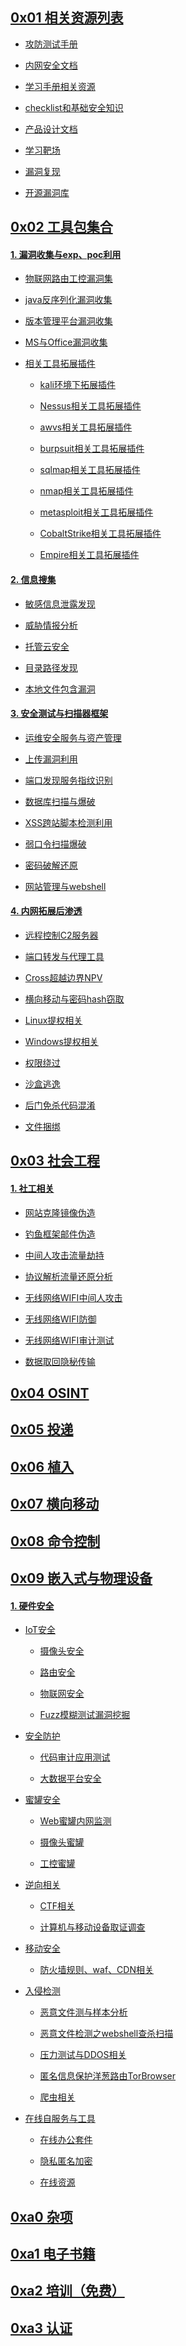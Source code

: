 ##  <a href="https://github.com/zero4v/data_collection/blob/master/Red-Team-links.md#相关资源列表">0x01 相关资源列表</a>

- <a href="https://github.com/zero4v/data_collection/blob/master/Red-Team-links.md#攻防测试手册">攻防测试手册</a>

- <a href="https://github.com/zero4v/data_collection/blob/master/Red-Team-links.md#内网安全文档">内网安全文档</a>

- <a href="https://github.com/zero4v/data_collection/blob/master/Red-Team-links.md#学习手册相关资源">学习手册相关资源</a>

- <a href="https://github.com/zero4v/data_collection/blob/master/Red-Team-links.md#checklist和基础安全知识">checklist和基础安全知识</a>

- <a href="https://github.com/zero4v/data_collection/blob/master/Red-Team-links.md#产品设计文档">产品设计文档</a>  

- <a href="https://github.com/zero4v/data_collection/blob/master/Red-Team-links.md#%E5%AD%A6%E4%B9%A0%E9%9D%B6%E5%9C%BA">学习靶场</a>

- <a href="https://github.com/zero4v/data_collection/blob/master/Red-Team-links.md#漏洞复现">漏洞复现</a>

- <a href="https://github.com/zero4v/data_collection/blob/master/Red-Team-links.md#开源漏洞库">开源漏洞库</a>


##  <a href="https://github.com/zero4v/data_collection/blob/master/Red-Team-links.md#工具包集合">0x02 工具包集合</a>

####  <a href="https://github.com/zero4v/data_collection/bolb/master/Red-Team-links.md#漏洞收集与exp、poc利用">1. 漏洞收集与exp、poc利用</a>

- <a href="https://github.com/zero4v/data_collection/blob/master/Red-Team-links.md#物联网路由工控漏洞集">物联网路由工控漏洞集</a>

- <a href="https://github.com/zero4v/data_collection/blob/master/Red-Team-links.md#java反序列化漏洞收集">java反序列化漏洞收集</a>


- <a href="https://github.com/zero4v/data_collection/blob/master/Red-Team-links.md#版本管理平台漏洞收集">版本管理平台漏洞收集</a>

- <a href="https://github.com/zero4v/data_collection/blob/master/Red-Team-links.md#MS与Office漏洞收集">MS与Office漏洞收集</a>

- <a href="https://github.com/zero4v/data_collection/blob/master/Red-Team-links.md#相关工具拓展插件">相关工具拓展插件</a>

	- <a href="https://github.com/zero4v/data_collection/blob/master/Red-Team-links.md#kali环境下拓展插件">kali环境下拓展插件</a>

	- <a href="https://github.com/zero4v/data_collection/blob/master/Red-Team-links.md#Nessus相关工具拓展插件">Nessus相关工具拓展插件</a>

	- <a href="https://github.com/zero4v/data_collection/blob/master/Red-Team-links.md#awvs相关工具拓展插件">awvs相关工具拓展插件</a>

	- <a href="https://github.com/zero4v/data_collection/blob/master/Red-Team-links.md#burpsuit相关工具拓展插件">burpsuit相关工具拓展插件</a>

    - <a href="https://github.com/zero4v/data_collection/blob/master/Red-Team-links.md#sqlmap相关工具拓展插件">sqlmap相关工具拓展插件</a>

    - <a href="https://github.com/zero4v/data_collection/blob/master/Red-Team-links.md#nmap相关工具拓展插件">nmap相关工具拓展插件</a>

    - <a href="https://github.com/zero4v/data_collection/blob/master/Red-Team-links.md#metasploit相关工具拓展插件">metasploit相关工具拓展插件</a>

    - <a href="https://github.com/zero4v/data_collection/blob/master/Red-Team-links.md#CobaltStrike相关工具拓展插件">CobaltStrike相关工具拓展插件</a>
      
    - <a href="https://github.com/zero4v/data_collection/blob/master/Red-Team-links.md#Empire相关工具拓展插件">Empire相关工具拓展插件</a>

####  <a href="https://github.com/zero4v/data_collection/blob/master/Red-Team-links.md#信息搜集">2. 信息搜集</a>
- <a href="https://github.com/zero4v/data_collection/blob/master/Red-Team-links.md#敏感信息泄露发现">敏感信息泄露发现</a>

- <a href="https://github.com/zero4v/data_collection/blob/master/Red-Team-links.md#威胁情报分析">威胁情报分析</a>

- <a href="https://github.com/zero4v/data_collection/blob/master/Red-Team-links.md#托管云安全">托管云安全</a>

- <a href="https://github.com/zero4v/data_collection/blob/master/Red-Team-links.md#目录路径发现">目录路径发现</a>

- <a href="https://github.com/zero4v/data_collection/blob/master/Red-Team-links.md#本地文件包含漏洞">本地文件包含漏洞</a>

#### <a href="https://github.com/zero4v/data_collection/blob/master/Red-Team-links.md#安全测试与扫描器框架">3. 安全测试与扫描器框架</a>

- <a href="https://github.com/zero4v/data_collection/blob/master/Red-Team-links.md#运维安全服务与资产管理">运维安全服务与资产管理</a>

- <a href="https://github.com/zero4v/data_collection/blob/master/Red-Team-links.md#上传漏洞利用">上传漏洞利用</a>

- <a href="https://github.com/zero4v/data_collection/blob/master/Red-Team-links.md#端口发现服务指纹识别">端口发现服务指纹识别</a>

- <a href="https://github.com/zero4v/data_collection/blob/master/Red-Team-links.md#数据库扫描与爆破">数据库扫描与爆破</a>

- <a href="https://github.com/zero4v/data_collection/blob/master/Red-Team-links.md#XSS跨站脚本检测利用">XSS跨站脚本检测利用</a>

- <a href="https://github.com/zero4v/data_collection/blob/master/Red-Team-links.md#弱口令扫描爆破">弱口令扫描爆破</a>

- <a href="https://github.com/zero4v/data_collection/blob/master/Red-Team-links.md#密码破解还原">密码破解还原</a>

- <a href="https://github.com/zero4v/data_collection/blob/master/Red-Team-links.md#网站管理与webshell">网站管理与webshell</a>

#### <a href="https://github.com/zero4v/data_collection/blob/master/Red-Team-links.md#内网拓展后渗透">4. 内网拓展后渗透</a>

  - <a href="https://github.com/zero4v/data_collection/blob/master/Red-Team-links.md#远程控制C2服务器">远程控制C2服务器</a>

  - <a href="https://github.com/zero4v/data_collection/blob/master/Red-Team-links.md#端口转发与代理工具">端口转发与代理工具</a>
  - <a href="https://github.com/zero4v/data_collection/blob/master/Red-Team-links.md#Cross超越边界NPV">Cross超越边界NPV</a>
  - <a href="https://github.com/zero4v/data_collection/blob/master/Red-Team-links.md#横向移动与密码hash窃取">横向移动与密码hash窃取</a>
  - <a href="https://github.com/zero4v/data_collection/blob/master/Red-Team-links.md#Linux提权相关">Linux提权相关</a>
  - <a href="https://github.com/zero4v/data_collection/blob/master/Red-Team-links.md#Windows提权相关">Windows提权相关</a>
  - <a href="https://github.com/zero4v/data_collection/blob/master/Red-Team-links.md#权限绕过">权限绕过</a>
  - <a href="https://github.com/zero4v/data_collection/blob/master/Red-Team-links.md#沙盒逃逸">沙盒逃逸</a>
  - <a href="https://github.com/zero4v/data_collection/blob/master/Red-Team-links.md#后门免杀代码混淆">后门免杀代码混淆</a>
  - <a href="https://github.com/zero4v/data_collection/blob/master/Red-Team-links.md#文件捆绑">文件捆绑</a>


## <a href="https://github.com/zero4v/data_collection/blob/master/Awesome-Red-Teaming.md#社会工程">0x03 社会工程</a>

#### <a href="https://github.com/zero4v/data_collection/blob/master/Red-Team-links.md#社工相关">1. 社工相关</a>

  - <a href="https://github.com/zero4v/data_collection/blob/master/Red-Team-links.md#网站克隆镜像伪造">网站克隆镜像伪造</a>

  - <a href="https://github.com/zero4v/data_collection/blob/master/Red-Team-links.md#钓鱼框架邮件伪造">钓鱼框架邮件伪造</a>
  - <a href="https://github.com/zero4v/data_collection/blob/master/Red-Team-links.md#中间人攻击流量劫持">中间人攻击流量劫持</a>
  - <a href="https://github.com/zero4v/data_collection/blob/master/Red-Team-links.md#协议解析流量还原分析">协议解析流量还原分析</a>
  - <a href="https://github.com/zero4v/data_collection/blob/master/Red-Team-links.md#无线网络WIFI中间人攻击">无线网络WIFI中间人攻击</a>
  - <a href="https://github.com/zero4v/data_collection/blob/master/Red-Team-links.md#无线网络WIFI防御">无线网络WIFI防御</a>
  - <a href="https://github.com/zero4v/data_collection/blob/master/Red-Team-links.md#无线网络WIFI审计测试">无线网络WIFI审计测试</a>
  - <a href="https://github.com/zero4v/data_collection/blob/master/Red-Team-links.md#数据取回隐秘传输">数据取回隐秘传输</a>
## <a href="https://github.com/zero4v/data_collection/blob/master/Awesome-Red-Teaming.md#OSINT">0x04 OSINT</a>

## <a href="https://github.com/zero4v/data_collection/blob/master/Awesome-Red-Teaming.md#投递">0x05 投递</a>

## <a href="https://github.com/zero4v/data_collection/blob/master/Awesome-Red-Teaming.md#植入">0x06 植入</a>

## <a href="https://github.com/zero4v/data_collection/blob/master/Awesome-Red-Teaming.md#横向移动">0x07 横向移动</a>

## <a href="https://github.com/zero4v/data_collection/blob/master/Awesome-Red-Teaming.md#命令控制">0x08 命令控制</a>

## <a href="https://github.com/zero4v/data_collection/blob/master/Awesome-Red-Teaming.md#嵌入式与物理设备">0x09 嵌入式与物理设备</a>


#### <a href="https://github.com/zero4v/data_collection/blob/master/Red-Team-links.md#硬件安全">1. 硬件安全</a>

- <a href="https://github.com/zero4v/data_collection/blob/master/Red-Team-links.md#IoT安全">IoT安全</a>

  - <a href="https://github.com/zero4v/data_collection/blob/master/Red-Team-links.md#摄像头安全">摄像头安全</a>

  - <a href="https://github.com/zero4v/data_collection/blob/master/Red-Team-links.md#路由安全">路由安全</a>
  - <a href="https://github.com/zero4v/data_collection/blob/master/Red-Team-links.md#物联网安全">物联网安全</a>
  - <a href="https://github.com/zero4v/data_collection/blob/master/Red-Team-links.md#Fuzz模糊测试漏洞挖掘">Fuzz模糊测试漏洞挖掘</a>
- <a href="https://github.com/zero4v/data_collection/blob/master/Red-Team-links.md#安全防护">安全防护</a>

  - <a href="https://github.com/zero4v/data_collection/blob/master/Red-Team-links.md#代码审计应用测试">代码审计应用测试</a>

  - <a href="https://github.com/zero4v/data_collection/blob/master/Red-Team-links.md#大数据平台安全">大数据平台安全</a>

- <a href="https://github.com/zero4v/data_collection/blob/master/Red-Team-links.md#蜜罐安全">蜜罐安全</a>

  - <a href="https://github.com/zero4v/data_collection/blob/master/Red-Team-links.md#Web蜜罐内网监测">Web蜜罐内网监测</a>

  - <a href="https://github.com/zero4v/data_collection/blob/master/Red-Team-links.md#摄像头蜜罐">摄像头蜜罐</a>

  - <a href="https://github.com/zero4v/data_collection/blob/master/Red-Team-links.md#工控蜜罐">工控蜜罐</a>

- <a href="https://github.com/zero4v/data_collection/blob/master/Red-Team-links.md#逆向相关">逆向相关</a>

  - <a href="https://github.com/zero4v/data_collection/blob/master/Red-Team-links.md#CTF相关">CTF相关</a>

  - <a href="https://github.com/zero4v/data_collection/blob/master/Red-Team-links.md#计算机与移动设备取证调查">计算机与移动设备取证调查</a>

- <a href="https://github.com/zero4v/data_collection/blob/master/Red-Team-links.md#移动安全">移动安全</a>

  - <a href="https://github.com/zero4v/data_collection/blob/master/Red-Team-links.md#防火墙规则、waf、CDN相关">防火墙规则、waf、CDN相关</a>

- <a href="https://github.com/zero4v/data_collection/blob/master/Red-Team-links.md#入侵检测">入侵检测</a>

  - <a href="https://github.com/zero4v/data_collection/blob/master/Red-Team-links.md#恶意文件测与样本分析">恶意文件测与样本分析</a>

  - <a href="https://github.com/zero4v/data_collection/blob/master/Red-Team-links.md#恶意文件检测之webshell查杀扫描">恶意文件检测之webshell查杀扫描</a>
  - <a href="https://github.com/zero4v/data_collection/blob/master/Red-Team-links.md#压力测试与DDOS相关">压力测试与DDOS相关</a>

  - <a href="https://github.com/zero4v/data_collection/blob/master/Red-Team-links.md#匿名信息保护洋葱路由TorBrowser">匿名信息保护洋葱路由TorBrowser</a>

  - <a href="https://github.com/zero4v/data_collection/blob/master/Red-Team-links.md#爬虫相关">爬虫相关</a>

- <a href="https://github.com/zero4v/data_collection/blob/master/Red-Team-links.md#在线自服务与工具">在线自服务与工具</a>

  - <a href="https://github.com/zero4v/data_collection/blob/master/Red-Team-links.md#在线办公套件">在线办公套件</a>

  - <a href="https://github.com/zero4v/data_collection/blob/master/Red-Team-links.md#隐私匿名加密">隐私匿名加密</a>

  - <a href="https://github.com/zero4v/data_collection/blob/master/Red-Team-links.md#在线资源">在线资源</a>

## <a href="https://github.com/zero4v/data_collection/blob/master/Awesome-Red-Teaming.md#杂项">0xa0 杂项</a>

## <a href="https://github.com/zero4v/data_collection/blob/master/Awesome-Red-Teaming.md#电子书籍">0xa1 电子书籍</a>

## <a href="https://github.com/zero4v/data_collection/blob/master/Awesome-Red-Teaming.md#培训（免费）">0xa2 培训（免费）</a>

## <a href="https://github.com/zero4v/data_collection/blob/master/Awesome-Red-Teaming.md#认证">0xa3 认证</a>
